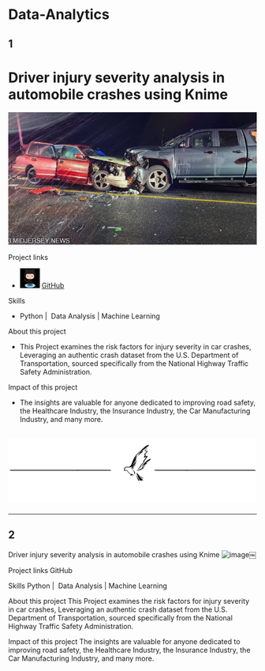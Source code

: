 # Data-Analytics

## 1
<h1>Driver injury severity analysis in automobile crashes using Knime </h1>

![](/assets/carcrash.jpeg)

Project links

- <img src="/assets/github.jpeg" alt="Alt Text" width="40" height="40"> [GitHub](https://github.com/PNaveenVarma/-Driver-injury-severity-analysis-in-automobile-crashes)

Skills
- Python |  Data Analysis | Machine Learning 

About this project
- This Project examines the risk factors for injury severity in car crashes, Leveraging an authentic crash dataset from the U.S. Department of Transportation, sourced specifically from the National Highway Traffic Safety Administration.

Impact of this project
- The insights are valuable for anyone dedicated to improving road safety, the Healthcare Industry, the Insurance Industry, the Car Manufacturing Industry, and many more.


![](/assets/divider.png)
--------------------------------------------------------------------------------------------------------------------------------
--------------------------------------------------------------------------------------------------------------------------------

## 2
Driver injury severity analysis in automobile crashes using Knime 
![image]()￼

Project links
GitHub

Skills
Python |  Data Analysis | Machine Learning 

About this project
This Project examines the risk factors for injury severity in car crashes, Leveraging an authentic crash dataset from the U.S. Department of Transportation, sourced specifically from the National Highway Traffic Safety Administration.

Impact of this project
The insights are valuable for anyone dedicated to improving road safety, the Healthcare Industry, the Insurance Industry, the Car Manufacturing Industry, and many more.
